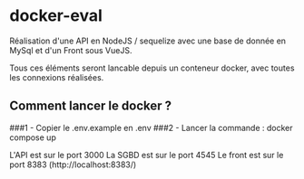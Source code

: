 # docker-eval

Réalisation d'une API en NodeJS / sequelize avec une base de donnée en MySql et d'un Front sous VueJS.

Tous ces éléments seront lancable depuis un conteneur docker, avec toutes les connexions réalisées.

## Comment lancer le docker ?

###1 - Copier le .env.example en .env
###2 - Lancer la commande : docker compose up

L'API est sur le port 3000
La SGBD est sur le port 4545
Le front est sur le port 8383 (http://localhost:8383/)
